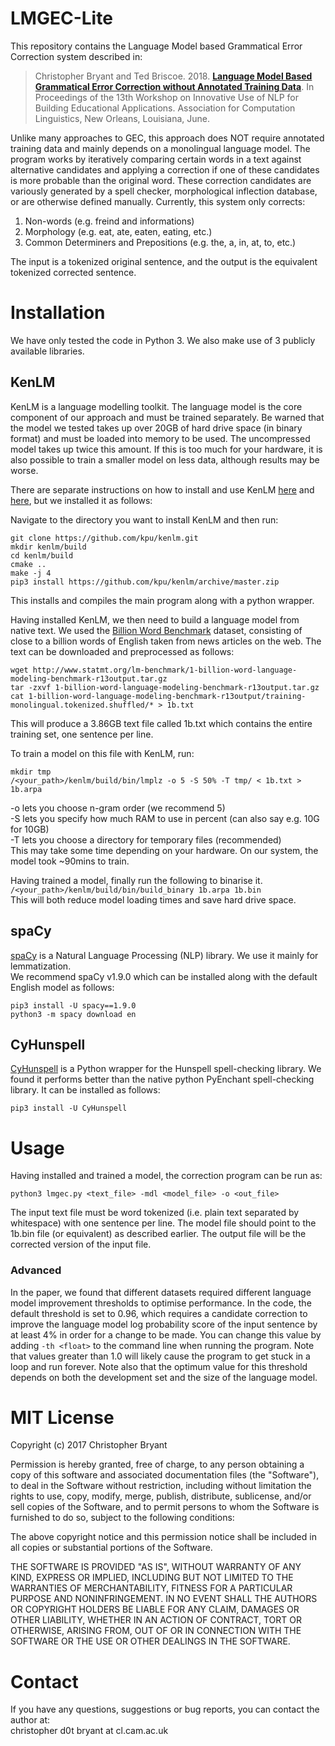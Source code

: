 # LMGEC-Lite

This repository contains the Language Model based Grammatical Error Correction system described in:

> Christopher Bryant and Ted Briscoe. 2018. [**Language Model Based Grammatical Error Correction without Annotated Training Data**](http://aclweb.org/anthology/W18-0529). In Proceedings of the 13th Workshop on Innovative Use of NLP for Building Educational Applications. Association for Computation Linguistics, New Orleans, Louisiana, June.  

Unlike many approaches to GEC, this approach does NOT require annotated training data and mainly depends on a monolingual language model. The program works by iteratively comparing certain words in a text against alternative candidates and applying a correction if one of these candidates is more probable than the original word. These correction candidates are variously generated by a spell checker, morphological inflection database, or are otherwise defined manually. Currently, this system only corrects:

1. Non-words (e.g. freind and informations)  
2. Morphology (e.g. eat, ate, eaten, eating, etc.)  
3. Common Determiners and Prepositions (e.g. the, a, in, at, to, etc.) 

The input is a tokenized original sentence, and the output is the equivalent tokenized corrected sentence.  

# Installation

We have only tested the code in Python 3. We also make use of 3 publicly available libraries.

## KenLM

KenLM is a language modelling toolkit. The language model is the core component of our approach and must be trained separately. Be warned that the model we tested takes up over 20GB of hard drive space (in binary format) and must be loaded into memory to be used. The uncompressed model takes up twice this amount. If this is too much for your hardware, it is also possible to train a smaller model on less data, although results may be worse.

There are separate instructions on how to install and use KenLM [here](https://github.com/kpu/kenlm) and [here](http://kheafield.com/code/kenlm/), but we installed it as follows:

Navigate to the directory you want to install KenLM and then run:  
```
git clone https://github.com/kpu/kenlm.git
mkdir kenlm/build
cd kenlm/build
cmake ..
make -j 4
pip3 install https://github.com/kpu/kenlm/archive/master.zip
```
This installs and compiles the main program along with a python wrapper.  

Having installed KenLM, we then need to build a language model from native text. We used the [Billion Word Benchmark](http://www.statmt.org/lm-benchmark/) dataset, consisting of close to a billion words of English taken from news articles on the web. The text can be downloaded and preprocessed as follows:  
```
wget http://www.statmt.org/lm-benchmark/1-billion-word-language-modeling-benchmark-r13output.tar.gz
tar -zxvf 1-billion-word-language-modeling-benchmark-r13output.tar.gz
cat 1-billion-word-language-modeling-benchmark-r13output/training-monolingual.tokenized.shuffled/* > 1b.txt
```
This will produce a 3.86GB text file called 1b.txt which contains the entire training set, one sentence per line.

To train a model on this file with KenLM, run:
```
mkdir tmp
/<your_path>/kenlm/build/bin/lmplz -o 5 -S 50% -T tmp/ < 1b.txt > 1b.arpa
```
-o lets you choose n-gram order (we recommend 5)  
-S lets you specify how much RAM to use in percent (can also say e.g. 10G for 10GB)  
-T lets you choose a directory for temporary files (recommended)  
This may take some time depending on your hardware. On our system, the model took ~90mins to train.

Having trained a model, finally run the following to binarise it.  
`/<your_path>/kenlm/build/bin/build_binary 1b.arpa 1b.bin`  
This will both reduce model loading times and save hard drive space.  

## spaCy

[spaCy](https://spacy.io/) is a Natural Language Processing (NLP) library. We use it mainly for lemmatization.  
We recommend spaCy v1.9.0 which can be installed along with the default English model as follows:  
```
pip3 install -U spacy==1.9.0
python3 -m spacy download en  
```

## CyHunspell

[CyHunspell](https://github.com/OpenGov/cython_hunspell) is a Python wrapper for the Hunspell spell-checking library. We found it performs better than the native python PyEnchant spell-checking library. It can be installed as follows:  

`pip3 install -U CyHunspell`

# Usage

Having installed and trained a model, the correction program can be run as:
```
python3 lmgec.py <text_file> -mdl <model_file> -o <out_file>
```
The input text file must be word tokenized (i.e. plain text separated by whitespace) with one sentence per line. The model file should point to the 1b.bin file (or equivalent) as described earlier. The output file will be the corrected version of the input file.  

### Advanced

In the paper, we found that different datasets required different language model improvement thresholds to optimise performance. In the code, the default threshold is set to 0.96, which requires a candidate correction to improve the language model log probability score of the input sentence by at least 4% in order for a change to be made. You can change this value by adding `-th <float>` to the command line when running the program. Note that values greater than 1.0 will likely cause the program to get stuck in a loop and run forever. Note also that the optimum value for this threshold depends on both the development set and the size of the language model. 

# MIT License

Copyright (c) 2017 Christopher Bryant

Permission is hereby granted, free of charge, to any person obtaining a copy
of this software and associated documentation files (the "Software"), to deal
in the Software without restriction, including without limitation the rights
to use, copy, modify, merge, publish, distribute, sublicense, and/or sell
copies of the Software, and to permit persons to whom the Software is
furnished to do so, subject to the following conditions:

The above copyright notice and this permission notice shall be included in all
copies or substantial portions of the Software.

THE SOFTWARE IS PROVIDED "AS IS", WITHOUT WARRANTY OF ANY KIND, EXPRESS OR
IMPLIED, INCLUDING BUT NOT LIMITED TO THE WARRANTIES OF MERCHANTABILITY,
FITNESS FOR A PARTICULAR PURPOSE AND NONINFRINGEMENT. IN NO EVENT SHALL THE
AUTHORS OR COPYRIGHT HOLDERS BE LIABLE FOR ANY CLAIM, DAMAGES OR OTHER
LIABILITY, WHETHER IN AN ACTION OF CONTRACT, TORT OR OTHERWISE, ARISING FROM,
OUT OF OR IN CONNECTION WITH THE SOFTWARE OR THE USE OR OTHER DEALINGS IN THE
SOFTWARE.

# Contact

If you have any questions, suggestions or bug reports, you can contact the author at:  
christopher d0t bryant at cl.cam.ac.uk  
